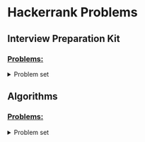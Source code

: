 # Hackerrank Problems
## Interview Preparation Kit
### [Problems:](https://www.hackerrank.com/interview/interview-preparation-kit)
<details>
  <summary> Problem set </summary>
  <h4> Arrays </h4>
  <ul>
    <li><a href="https://www.hackerrank.com/challenges/2d-array/">2D array</a> (<code>hourglassSum()</code>)</li>
    <li><a href="https://www.hackerrank.com/challenges/ctci-array-left-rotation/">Rotate Left</a> (<code>rotLeft()</code>)</li>
    <li><a href="https://www.hackerrank.com/challenges/new-year-chaos/">New Year Chaos</a> (First go: <code>minimumBribes()</code>, Better one: <code>minimumBribes2()</code>)</li>
    <li><a href="https://www.hackerrank.com/challenges/minimum-swaps-2/">Minimum Swaps 2</a> (<code>minimumSwaps()</code>) <em>TODO</em></li>
    <li><a href="https://www.hackerrank.com/challenges/crush/">Array Manipulation</a> <em>TODO</em></li>
  </ul>
  <h4> Dictionaries and Hashmaps </h4>
  <ul>
    <li><a href="https://www.hackerrank.com/challenges/ctci-ransom-note/">Hash Tables: Ransom Note</a> (<code>checkMagazine()</code>)</li>
    <li><a href="https://www.hackerrank.com/challenges/two-strings/">Two Strings</a> (Inefficient: <code>twoStringsOld()</code>, Efficient: <code>twoStrings()</code>)</li>
    <li><a href="https://www.hackerrank.com/challenges/sherlock-and-anagrams/">Sherlock and Anagrams</a> <em>TODO</em></li>
    <li><a href="https://www.hackerrank.com/challenges/count-triplets-1/">Count Triplets</a> <em>TODO</em></li>
    <li><a href="https://www.hackerrank.com/challenges/frequency-queries/">Frequency Queries</a> <em>TODO</em></li>
  </ul>
  <h4> Sorting </h4>
  <ul>
    <li><a href="https://www.hackerrank.com/challenges/ctci-bubble-sort/">Sorting: Bubble Sort</a> (<code>countSwaps()</code>)</li>
    <li><a href="https://www.hackerrank.com/challenges/mark-and-toys/">Mark and Toys</a> (<code>maximumToys()</code>)</li>
    <li><a href="https://www.hackerrank.com/challenges/ctci-comparator-sorting/">Sorting: Comparator</a> <em>TODO</em></li>
    <li><a href="https://www.hackerrank.com/challenges/fraudulent-activity-notifications/">Fraudulent Activity Notifications</a> <em>TODO</em></li>
    <li><a href="https://www.hackerrank.com/challenges/ctci-merge-sort/">Merge Sort: Counting Inversions</a> <em>TODO</em></li>
  </ul>
  <h4> String Manipulation </h4>
  <ul>
    <li><a href="https://www.hackerrank.com/challenges/ctci-making-anagrams/">Strings: Making Anagrams</a> (<code>makeAnagram()</code>) <em>TODO</em></li>
    <li><a href="https://www.hackerrank.com/challenges/mark-and-toys/">Alternating Characters</a> (<code>maximumToys()</code>) <em>TODO</em></li>
    <li><a href="https://www.hackerrank.com/challenges/sherlock-and-valid-string/">Sherlock and the Valid String</a> <em>TODO</em></li>
    <li><a href="https://www.hackerrank.com/challenges/special-palindrome-again/">Special Palindrome Again</a> <em>TODO</em></li>
    <li><a href="https://www.hackerrank.com/challenges/common-child/">Common Child</a> <em>TODO</em></li>
  </ul>
  <h4> Greedy Algorithms </h4>
  <ul>
    <li><a href="https://www.hackerrank.com/challenges/minimum-absolute-difference-in-an-array/">Minimum Absolute Difference in an Array</a> (<code>minimumAbsoluteDifference()</code>)</li>
    <li><a href="https://www.hackerrank.com/challenges/luck-balance/">Luck Balance</a> (<code>luckBalance()</code>)
    <li><a href="https://www.hackerrank.com/challenges/greedy-florist/">Greedy Florist</a> <em>TODO</em></li>
    <li><a href="https://www.hackerrank.com/challenges/angry-children/">Max Min</a> <em>TODO</em></li>
    <li><a href="https://www.hackerrank.com/challenges/reverse-shuffle-merge/">Reverse Shuffle Merge</a> <em>TODO</em></li>
  </ul>
  <h4> Search </h4>
  <ul>
    <li><a href="https://www.hackerrank.com/challenges/ctci-ice-cream-parlor/">Hash Tables: Ice Cream Parlor</a> <em>TODO</em></li>
    <li><a href="https://www.hackerrank.com/challenges/swap-nodes-algo/">Swap Nodes [Algo]</a> <em>TODO</em></li>
    <li><a href="https://www.hackerrank.com/challenges/pairs/">Pairs</a> <em>TODO</em></li>
    <li><a href="https://www.hackerrank.com/challenges/triple-sum/">Triple sum</a> <em>TODO</em></li>
    <li><a href="https://www.hackerrank.com/challenges/minimum-time-required/">Minimum Time Required</a> <em>TODO</em></li>
    <li><a href="https://www.hackerrank.com/challenges/maximum-subarray-sum/">Maximum Subarray Sum</a> <em>TODO</em></li>
    <li><a href="https://www.hackerrank.com/challenges/making-candies/">Making Candies</a> <em>TODO</em></li>
  </ul>
  <h4> Dynamic Programming </h4>
  <ul>
    <li><a href="https://www.hackerrank.com/challenges/max-array-sum/">Max Array Sum</a> <em>TODO</em></li>
    <li><a href="https://www.hackerrank.com/challenges/abbr/">Abbreviation</a> <em>TODO</em></li>
    <li><a href="https://www.hackerrank.com/challenges/candies/">Candies</a> <em>TODO</em></li>
    <li><a href="https://www.hackerrank.com/challenges/decibinary-numbers/">Decibinary Numbers</a> <em>TODO</em></li>
  </ul>
  <h4> Stacks and Queues </h4>
  <ul>
    <li><a href="https://www.hackerrank.com/challenges/balanced-brackets/">Balanced Brackets</a> <em>TODO</em></li>
    <li><a href="https://www.hackerrank.com/challenges/ctci-queue-using-two-stacks/">Queues: A Tale of Two Stacks</a> <em>TODO</em></li>
    <li><a href="https://www.hackerrank.com/challenges/largest-rectangle/">Largest Rectangle</a> <em>TODO</em></li>
    <li><a href="https://www.hackerrank.com/challenges/min-max-riddle/">Min Max Riddle</a> <em>TODO</em></li>
    <li><a href="https://www.hackerrank.com/challenges/castle-on-the-grid/">Castle on the Grid</a> <em>TODO</em></li>
    <li><a href="https://www.hackerrank.com/challenges/poisonous-plants/">Poisonous Plants</a> <em>TODO</em></li>
  </ul>
  <h4> Graphs </h4>
  <ul>
    <li><a href="https://www.hackerrank.com/challenges/torque-and-development/">Roads and Libraries</a> <em>TODO</em></li>
    <li><a href="https://www.hackerrank.com/challenges/find-the-nearest-clone/">Find the nearest clone</a> <em>TODO</em></li>
    <li><a href="https://www.hackerrank.com/challenges/ctci-bfs-shortest-reach/">BFS: Shortest Reach in a Graph</a> <em>TODO</em></li>
    <li><a href="https://www.hackerrank.com/challenges/ctci-connected-cell-in-a-grid/">DFS: Connected Cell in a Grid</a> <em>TODO</em></li>
    <li><a href="https://www.hackerrank.com/challenges/matrix/">Matrix</a> <em>TODO</em></li>
  </ul>
  <h4> Trees </h4>
  <ul>
    <li><a href="https://www.hackerrank.com/challenges/tree-height-of-a-binary-tree/">Tree: Height of a Binary Tree</a> <em>TODO</em></li>
    <li><a href="https://www.hackerrank.com/challenges/binary-search-tree-lowest-common-ancestor/">Binary Search Tree : Lowest Common Ancestor</a> <em>TODO</em></li>
    <li><a href="https://www.hackerrank.com/challenges/ctci-is-binary-search-tree/">Trees: Is This a Binary Search Tree?</a> <em>TODO</em></li>
    <li><a href="https://www.hackerrank.com/challenges/tree-huffman-decoding/">Tree: Huffman Decoding</a> <em>TODO</em></li>
    <li><a href="https://www.hackerrank.com/challenges/balanced-forest/">Balanced Forest</a> <em>TODO</em></li>
  </ul>
  <h4> Linked Lists </h4>
  <ul>
    <li><a href="https://www.hackerrank.com/challenges/insert-a-node-at-a-specific-position-in-a-linked-list/">Insert a node at a specific position in a linked list</a> <em>TODO</em></li>
    <li><a href="https://www.hackerrank.com/challenges/insert-a-node-into-a-sorted-doubly-linked-list/">Inserting a Node Into a Sorted Doubly Linked List</a> <em>TODO</em></li>
    <li><a href="https://www.hackerrank.com/challenges/reverse-a-doubly-linked-list/">Reverse a doubly linked list</a> <em>TODO</em></li>
    <li><a href="https://www.hackerrank.com/challenges/find-the-merge-point-of-two-joined-linked-lists/">Find Merge Point of Two Lists</a> <em>TODO</em></li>
    <li><a href="https://www.hackerrank.com/challenges/ctci-linked-list-cycle/">Linked Lists: Detect a Cycle</a> <em>TODO</em></li>
  </ul>
  <h4> Recursion and Backtracking </h4>
  <ul>
    <li><a href="https://www.hackerrank.com/challenges/ctci-fibonacci-numbers/">Recursion: Fibonacci Numbers</a> <em>TODO</em></li>
    <li><a href="https://www.hackerrank.com/challenges/ctci-recursive-staircase/">Recursion: Davis' Staircase</a> <em>TODO</em></li>
    <li><a href="https://www.hackerrank.com/challenges/crossword-puzzle/">Crossword Puzzle</a> <em>TODO</em></li>
    <li><a href="https://www.hackerrank.com/challenges/recursive-digit-sum/">Recursive Digit Sum</a> <em>TODO</em></li>
  </ul>
  <h4> Miscellaneous </h4>
  <ul>
    <li><a href="https://www.hackerrank.com/challenges/flipping-bits/">Flipping bits</a> <em>TODO</em></li>
    <li><a href="https://www.hackerrank.com/challenges/ctci-big-o/">Time Complexity: Primality</a> <em>TODO</em></li>
    <li><a href="https://www.hackerrank.com/challenges/friend-circle-queries/">Friend Circle Queries</a> <em>TODO</em></li>
    <li><a href="https://www.hackerrank.com/challenges/maximum-xor/">Maximum Xor</a> <em>TODO</em></li>
  </ul>
</details>

## Algorithms
### [Problems:](https://www.hackerrank.com/domains/algorithms)
<details>
  <summary> Problem set </summary>
  <h4> Warmup </h4>
  <ul>
    <li><a href="https://www.hackerrank.com/challenges/solve-me-first/">Solve Me First</a> <code>solveMeFirst()</code></li>
    <li><a href="https://www.hackerrank.com/challenges/simple-array-sum/">Simple Array Sum</a> <code>simpleArraySum()</code></li>
    <li><a href="https://www.hackerrank.com/challenges/compare-the-triplets/">Compare the Triplets</a> <code>compareTriplets()</code></li>
    <li><a href="https://www.hackerrank.com/challenges/a-very-big-sum/">A Very Big Sum</a> <code>aVeryBigSum()</code></li>
  </ul>
  <h4> Dynamic Programming </h4>
  <ul>
    <li><a href="https://www.hackerrank.com/challenges/coin-change/problem">The Coin Change Problem</a> <code>getWays()</code></li>
  </ul>
</details>

